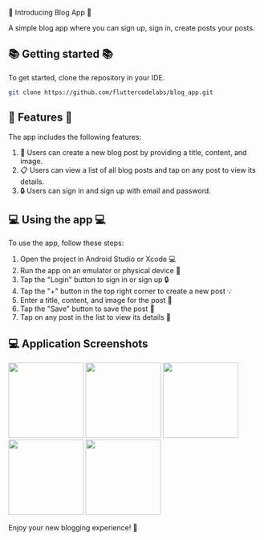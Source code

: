 🎉 Introducing Blog App 🎉

A simple blog app where you can sign up, sign in, create posts  your posts.

## 📚 Getting started 📚

To get started, clone the repository in your IDE.

```bash
git clone https://github.com/fluttercodelabs/blog_app.git
```

## 🌟 Features 🌟

The app includes the following features:

1. 📄 Users can create a new blog post by providing a title, content, and image.
2. 📋 Users can view a list of all blog posts and tap on any post to view its details.
3. 🔒 Users can sign in and sign up with email and password.

## 💻 Using the app 💻

To use the app, follow these steps:

1. Open the project in Android Studio or Xcode 💻
2. Run the app on an emulator or physical device 📱
3. Tap the "Login" button to sign in or sign up 🔒
4. Tap the "+" button in the top right corner to create a new post 💡
5. Enter a title, content, and image for the post 📝
6. Tap the "Save" button to save the post 💾
7. Tap on any post in the list to view its details 📄

## 💻 Application Screenshots


<img src="https://github.com/vipinmehra535/blog_app/assets/88340224/5677d3bf-0374-4b93-bfba-ee6e3f8ac541" width="150" />
<img src="https://github.com/vipinmehra535/blog_app/assets/88340224/204c0732-93b8-4b4e-92d1-1c8cf385a7a7" width="150" />
<img src="https://github.com/vipinmehra535/blog_app/assets/88340224/b550adfe-f221-44cb-b0b7-9a24caecda7e" width="150" />
<img src="https://github.com/vipinmehra535/blog_app/assets/88340224/e3d28569-9f36-4531-a6e3-5d08eb03c5d6" width="150" />
<img src="https://github.com/vipinmehra535/blog_app/assets/88340224/64333999-955d-4cef-9e68-19ddb3c1a30e" width="150" />



Enjoy your new blogging experience! 💖

